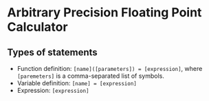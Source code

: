 # Arbitrary Precision Floating Point Calculator

## Types of statements

- Function definition: `[name]([parameters]) = [expression]`, where `[paremeters]` is a comma-separated list of symbols.
- Variable definition: `[name] = [expression]`
- Expression: `[expression]`
